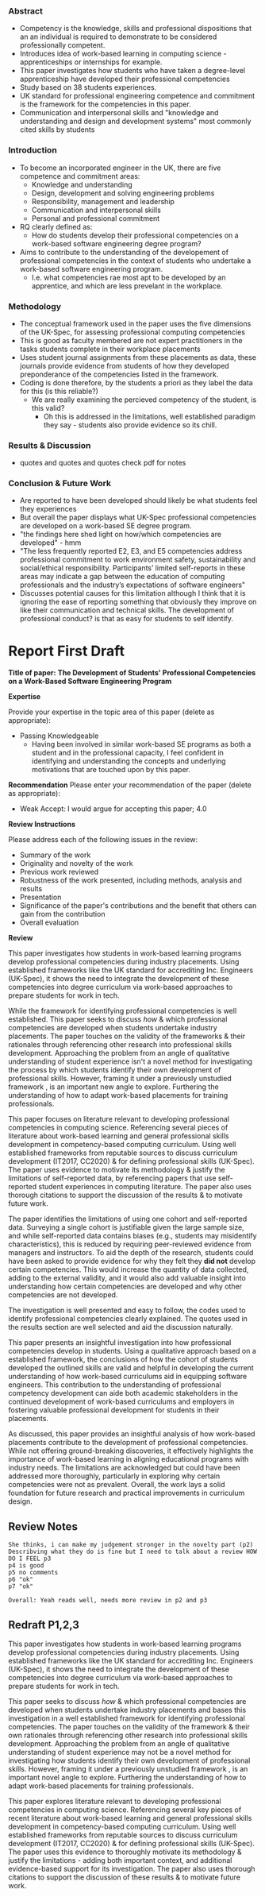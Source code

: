 ### Abstract
- Competency is the knowledge, skills and professional dispositions that an an individual is required to demonstrate to be considered professionally competent.
- Introduces idea of work-based learning in computing science - apprenticeships or internships for example.
- This paper investigates how students who have taken a degree-level apprenticeship have developed their professional competencies
- Study based on 38 students experiences.
- UK standard  for professional engineering competence and commitment is the framework for the competencies in this paper.
- Communication and interpersonal skills and "knowledge and understanding and design and development systems" most commonly cited skills by students

### Introduction
- To become an incorporated engineer in the UK, there are five competence and commitment areas:
	- Knowledge and understanding
	- Design, development and solving engineering problems
	- Responsibility, management and leadership
	- Communication and interpersonal skills
	- Personal and professional commitment
- RQ clearly defined as:
	- How do students develop their professional competencies on a work-based software engineering degree program?
- Aims to contribute to the understanding of the developement of professional competencies in the context of students who undertake a work-based software engineering program. 
	- I.e. what competencies rae most apt to be developed by an apprentice, and which are less prevelant in the workplace.

### Methodology
- The conceptual framework used in the paper uses the five dimensions of the UK-Spec, for assessing professional computing competencies
- This is good as faculty membered are not expert practitioners in the tasks students complete in their workplace placements
- Uses student journal assignments from these placements as data, these journals provide evidence from students of how they developed preponderance of the competencies listed in the framework.
- Coding is done therefore, by the students a priori as they label the data for this (is this reliable?)
	- We are really examining the percieved competency of the student, is this valid?
		- Oh this is addressed in the limitations, well established paradigm they say - students also provide evidence so its chill.
### Results & Discussion
- quotes and quotes and quotes check pdf for notes
### Conclusion & Future Work
- Are reported to have been developed should likely be what students feel they experiences
- But overall the paper displays what UK-Spec professional competencies are developed on a work-based SE degree program.
- "the findings here shed light on how/which competencies are developed" - hmm
- "The less frequently reported E2, E3, and E5 competencies address professional commitment to work environment safety, sustainability and social/ethical responsibility. Participants’ limited self-reports in these areas may indicate a gap between the education of computing professionals and the industry’s expectations of software engineers"
- Discusses potential causes for this limitation although I think that it is ignoring the ease of reporting something that obviously they improve on like their communication and technical skills. The development of professional conduct? is that as easy for students to self identify.


# Report First Draft 
**Title of paper:** **The Development of Students' Professional Competencies on a Work-Based Software Engineering Program**

**Expertise**

Provide your expertise in the topic area of this paper (delete as appropriate):
- Passing Knowledgeable
    - Having been involved in similar work-based SE programs as both a student and in the professional capacity, I feel confident in identifying and understanding the concepts and underlying motivations that are touched upon by this paper.
        

**Recommendation**
Please enter your recommendation of the paper (delete as appropriate):
- Weak Accept: I would argue for accepting this paper; 4.0

**Review Instructions**

Please address each of the following issues in the review:
- Summary of the work
- Originality and novelty of the work
- Previous work reviewed
- Robustness of the work presented, including methods, analysis and results
- Presentation
- Significance of the paper's contributions and the benefit that others can gain from the contribution
- Overall evaluation  

**Review**

This paper investigates how students in work-based learning programs develop professional competencies during industry placements. Using established frameworks like the UK standard for accrediting Inc. Engineers (UK-Spec), it shows the need to integrate the development of these competencies into degree curriculum via work-based approaches to prepare students for work in  tech.

While the framework for identifying professional competencies is well established. This paper seeks to discuss _how_ & which professional competencies are developed when students undertake industry placements. The paper touches on the validity of the frameworks & their rationales through referencing other research into professional skills development. Approaching the problem from an angle of qualitative understanding of  student experience isn't a novel method for investigating the process by which students identify their own development of professional skills. However, framing it under a previously unstudied framework , is an important new angle to explore. Furthering the understanding of how to adapt work-based placements for training professionals.

This paper focuses on literature relevant to developing professional competencies in computing science. Referencing several pieces of literature about work-based learning and general professional skills development in competency-based computing curriculum. Using well established frameworks from reputable sources to discuss curriculum development (IT2017, CC2020) & for defining professional skills (UK-Spec). The paper uses evidence to motivate its methodology & justify the limitations of self-reported data, by referencing papers that use self-reported student experiences in computing literature. The paper also uses thorough citations to support the discussion of the results & to motivate future work.

The paper identifies the limitations of using one cohort and self-reported data. Surveying a single cohort is justifiable given the large sample size, and while self-reported data contains biases (e.g., students may misidentify characteristics), this is reduced by requiring peer-reviewed evidence from managers and instructors. To aid the depth of the research, students could have been asked to provide evidence for why they felt they **did not** develop certain competencies. This would increase the quantity of data collected, adding to the external validity, and it would also add valuable insight into understanding how certain competencies are developed and why other competencies are not developed.

The investigation is well presented and easy to follow, the codes used to identify professional competencies clearly explained. The quotes used in the results section are well selected and aid the discussion naturally.

This paper presents an insightful investigation into how professional competencies develop in students. Using a qualitative approach based on a established framework, the conclusions of how the cohort of students developed the outlined skills are valid and helpful in developing the current understanding of how work-based curriculums aid in equipping software engineers.
This contribution to the understanding of professional competency development can aide both academic stakeholders in the continued development of work-based curriculums and employers in fostering valuable professional development for students in their placements.

As discussed, this paper provides an insightful analysis of how work-based placements contribute to the development of professional competencies. While not offering ground-breaking discoveries, it effectively highlights the importance of work-based learning in aligning educational programs with industry needs. The limitations are acknowledged but could have been addressed more thoroughly, particularly in exploring why certain competencies were not as prevalent. Overall, the work lays a solid foundation for future research and practical improvements in curriculum design.


## Review Notes
```
She thinks, i can make my judgement stronger in the novelty part (p2)
Describving what they do is fine but I need to talk about a review HOW DO I FEEL p3
p4 is good
p5 no comments
p6 "ok"
p7 "ok"

Overall: Yeah reads well, needs more review in p2 and p3

```


## Redraft P1,2,3
This paper investigates how students in work-based learning programs develop professional competencies during industry placements. Using established frameworks like the UK standard for accrediting Inc. Engineers (UK-Spec), it shows the need to integrate the development of these competencies into degree curriculum via work-based approaches to prepare students for work in  tech.

This paper seeks to discuss _how_ & which professional competencies are developed when students undertake industry placements and bases this investigation in a well established framework for identifying professional competencies. The paper touches on the validity of the framework & their own rationales through referencing other research into professional skills development. Approaching the problem from an angle of qualitative understanding of student experience may not be a novel method for investigating how students identify their own development of professional skills. However, framing it under a previously unstudied framework , is an important novel angle to explore. Furthering the understanding of how to adapt work-based placements for training professionals.

This paper explores literature relevant to developing professional competencies in computing science. Referencing several key pieces of recent literature about work-based learning and general professional skills development in competency-based computing curriculum. Using well established frameworks from reputable sources to discuss curriculum development (IT2017, CC2020) & for defining professional skills (UK-Spec). The paper uses this evidence to thoroughly motivate its methodology & justify the limitations - adding both important context, and additional evidence-based support for its investigation. The paper also uses thorough citations to support the discussion of these results & to motivate future work.  
